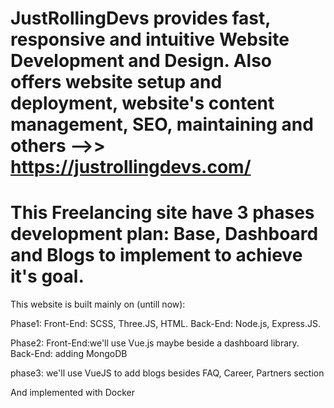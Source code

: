 # JustRollingDevs provides fast, responsive and intuitive Website Development and Design. Also offers website setup and deployment, website's content management, SEO, maintaining and others -->> https://justrollingdevs.com/

# This Freelancing site have 3 phases development plan: Base, Dashboard and Blogs to implement to achieve it's goal.

This website is built mainly on (untill now):

Phase1: Front-End: SCSS, Three.JS, HTML. Back-End: Node.js, Express.JS.

Phase2: Front-End:we'll use Vue.js maybe beside a dashboard library. Back-End:
adding MongoDB

phase3: we'll use VueJS to add blogs besides FAQ, Career, Partners section

And implemented with Docker
